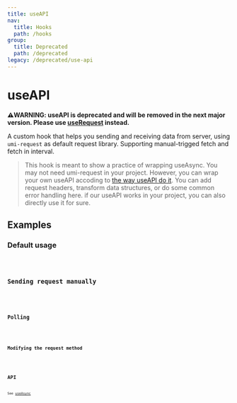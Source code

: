 ```yaml
---
title: useAPI
nav:
  title: Hooks
  path: /hooks
group:
  title: Deprecated
  path: /deprecated
legacy: /deprecated/use-api
---
```


# useAPI

<Alert>
<b>⚠️WARNING: useAPI is deprecated and will be removed in the next major version. Please use <a href="/async">useRequest</a> instead.</b>
</Alert>

A custom hook that helps you sending and receiving data from server, using `umi-request` as default request library.
Supporting manual-trigged fetch and fetch in interval.
> This hook is meant to show a practice of wrapping useAsync. You may not need umi-request in your project. However, you can wrap your own useAPI accoding to [the way useAPI do it](https://github.com/umijs/hooks/blob/master/src/useAPI/index.ts). You can add request headers, transform data structures, or do some common error handling here. if our useAPI works in your project, you can also directly use it for sure.

## Examples

### Default usage

<code src="./demo/demo1.tsx" />


### Sending request manually

<code src="./demo/demo2.tsx" />


### Polling

<code src="./demo/demo3.tsx" />


### Modifying the request method

<code src="./demo/demo4.tsx" />


## API

See [useAsync](./useAsync)
